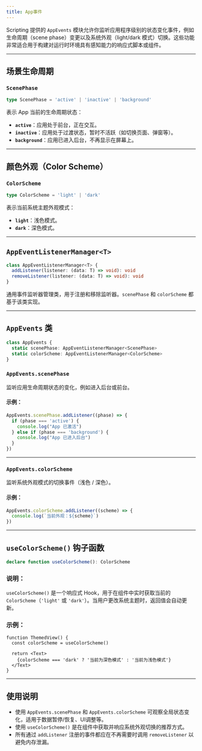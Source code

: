 ```yaml
---
title: App事件
---
```

Scripting 提供的 `AppEvents` 模块允许你监听应用程序级别的状态变化事件，例如生命周期（scene phase）变更以及系统外观（light/dark 模式）切换。这些功能非常适合用于构建对运行时环境具有感知能力的响应式脚本或组件。

---

## 场景生命周期

### `ScenePhase`

```ts
type ScenePhase = 'active' | 'inactive' | 'background'
```

表示 App 当前的生命周期状态：

* **`active`**：应用处于前台，正在交互。
* **`inactive`**：应用处于过渡状态，暂时不活跃（如切换页面、弹窗等）。
* **`background`**：应用已进入后台，不再显示在屏幕上。

---

## 颜色外观（Color Scheme）

### `ColorScheme`

```ts
type ColorScheme = 'light' | 'dark'
```

表示当前系统主题外观模式：

* **`light`**：浅色模式。
* **`dark`**：深色模式。

---

## `AppEventListenerManager<T>`

```ts
class AppEventListenerManager<T> {
  addListener(listener: (data: T) => void): void
  removeListener(listener: (data: T) => void): void
}
```

通用事件监听器管理类，用于注册和移除监听器。`scenePhase` 和 `colorScheme` 都基于该类实现。

---

## `AppEvents` 类

```ts
class AppEvents {
  static scenePhase: AppEventListenerManager<ScenePhase>
  static colorScheme: AppEventListenerManager<ColorScheme>
}
```

### `AppEvents.scenePhase`

监听应用生命周期状态的变化，例如进入后台或前台。

#### 示例：

```ts
AppEvents.scenePhase.addListener((phase) => {
  if (phase === 'active') {
    console.log("App 已激活")
  } else if (phase === 'background') {
    console.log("App 已进入后台")
  }
})
```

---

### `AppEvents.colorScheme`

监听系统外观模式的切换事件（浅色 / 深色）。

#### 示例：

```ts
AppEvents.colorScheme.addListener((scheme) => {
  console.log(`当前外观：${scheme}`)
})
```

---

## `useColorScheme()` 钩子函数

```ts
declare function useColorScheme(): ColorScheme
```

### 说明：

`useColorScheme()` 是一个响应式 Hook，用于在组件中实时获取当前的 `ColorScheme`（`'light'` 或 `'dark'`）。当用户更改系统主题时，返回值会自动更新。

### 示例：

```tsx
function ThemedView() {
  const colorScheme = useColorScheme()

  return <Text>
    {colorScheme === 'dark' ? '当前为深色模式' : '当前为浅色模式'}
  </Text>
}
```

---

## 使用说明

* 使用 `AppEvents.scenePhase` 和 `AppEvents.colorScheme` 可观察全局状态变化，适用于数据暂停/恢复、UI调整等。
* 使用 `useColorScheme()` 是在组件中获取并响应系统外观切换的推荐方式。
* 所有通过 `addListener` 注册的事件都应在不再需要时调用 `removeListener` 以避免内存泄漏。
